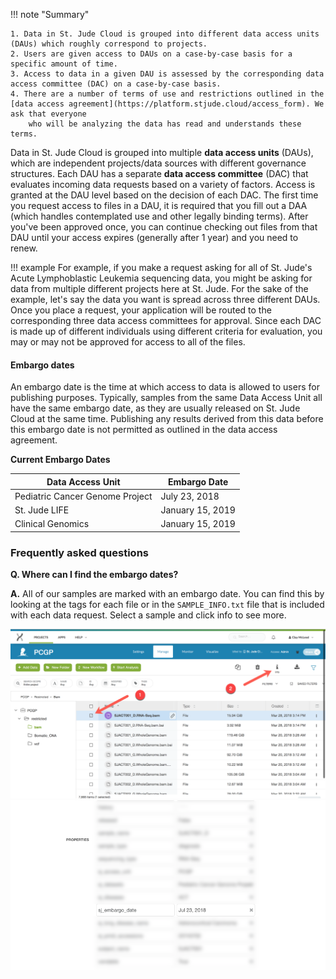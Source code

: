 !!! note "Summary"

    1. Data in St. Jude Cloud is grouped into different data access units (DAUs) which roughly correspond to projects. 
    2. Users are given access to DAUs on a case-by-case basis for a specific amount of time.
    3. Access to data in a given DAU is assessed by the corresponding data access committee (DAC) on a case-by-case basis.
    4. There are a number of terms of use and restrictions outlined in the [data access agreement](https://platform.stjude.cloud/access_form). We ask that everyone
        who will be analyzing the data has read and understands these terms.

Data in St. Jude Cloud is grouped into multiple **data access units** (DAUs),
which are independent projects/data sources with different governance structures. 
Each DAU has a separate **data access committee** (DAC) that evaluates incoming 
data requests based on a variety of factors. Access is granted at the DAU level
based on the decision of each DAC. The first time you request access to files in 
a DAU, it is required that you fill out a DAA (which handles contemplated use and
other legally binding terms). After you've been approved once, you can continue
checking out files from that DAU until your access expires (generally after 
1 year) and you need to renew.

!!! example
    For example, if you make a request asking for all of St. Jude's Acute 
    Lymphoblastic Leukemia sequencing data, you might be asking for data from 
    multiple different projects here at St. Jude. For the sake of the example,
    let's say the data you want is spread across three different DAUs. Once
    you place a request, your application will be routed to the corresponding
    three data access committees for approval. Since each DAC is made up of
    different individuals using different criteria for evaluation, you may or
    may not be approved for access to all of the files. 

#### Embargo dates

An embargo date is the time at which access to data is allowed to users
for publishing purposes. Typically, samples from the same Data Access
Unit all have the same embargo date, as they are usually released on St.
Jude Cloud at the same time. Publishing any results derived from this data 
before this embargo date is not permitted as outlined in the data access agreement.

**Current Embargo Dates**

| Data Access Unit                 | Embargo Date     |
| -------------------------------- | ---------------- |
| Pediatric Cancer Genome Project  | July 23, 2018    |
| St. Jude LIFE                    | January 15, 2019 |
| Clinical Genomics                | January 15, 2019 |

### Frequently asked questions

**Q. Where can I find the embargo dates?**

**A.** All of our samples are marked with an embargo date. 
You can find this by looking at the tags for each file or in the
`SAMPLE_INFO.txt` file that is included with each data request. 
Select a sample and click info to see more.

![](../../images/guides/data/embargo-date-1.png)
![](../../images/guides/data/embargo-date-2.png)

[msgen]: https://azure.microsoft.com/en-us/services/genomics/
[gvcf-spec]: https://gatkforums.broadinstitute.org/gatk/discussion/11004/gvcf-genomic-variant-call-format
[gvcf-diff-from-vcf]: https://gatkforums.broadinstitute.org/gatk/discussion/4017/what-is-a-gvcf-and-how-is-it-different-from-a-regular-vcf
